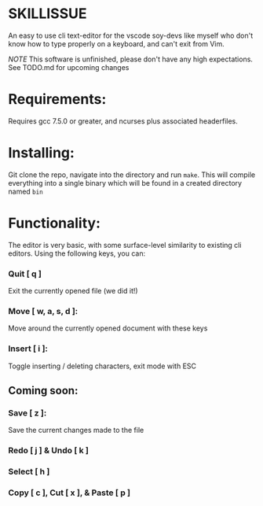 # SKILLISSUE

An easy to use cli text-editor for the vscode soy-devs like myself who don't know how to type properly on a keyboard, and can't exit from Vim.

*NOTE* This software is unfinished, please don't have any high expectations. See TODO.md for upcoming changes

# Requirements: 

Requires gcc 7.5.0 or greater, and ncurses plus associated headerfiles. 

# Installing: 

Git clone the repo, navigate into the directory and run ```make```. This will compile everything into a single binary which will be found in a created directory named ```bin```

# Functionality:    

The editor is very basic, with some surface-level similarity to existing cli editors. Using the following keys, you can:

### Quit [ q ]
Exit the currently opened file (we did it!)

### Move [ w, a, s, d ]:
Move around the currently opened document with these keys

### Insert [ i ]:
Toggle inserting / deleting characters, exit mode with ESC 

## Coming soon: 

### Save [ z ]:
Save the current changes made to the file

### Redo [ j ] & Undo [ k ]

### Select [ h ]

### Copy [ c ], Cut [ x ], & Paste [ p ]
